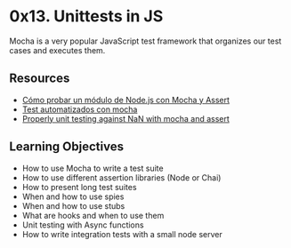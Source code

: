# 0x13. Unittests in JS
Mocha is a very popular JavaScript test framework that organizes our test cases and executes them.

## Resources

- [Cómo probar un módulo de Node.js con Mocha y Assert](https://www.digitalocean.com/community/tutorials/how-to-test-a-node-js-module-with-mocha-and-assert-es)
- [Test automatizados con mocha](https://es.javascript.info/testing-mocha)
- [Properly unit testing against NaN with mocha and assert](https://stackoverflow.com/questions/40148955/properly-unit-testing-against-nan-with-mocha-and-assert)

## Learning Objectives
- How to use Mocha to write a test suite
- How to use different assertion libraries (Node or Chai)
- How to present long test suites
- When and how to use spies
- When and how to use stubs
- What are hooks and when to use them
- Unit testing with Async functions
- How to write integration tests with a small node server

